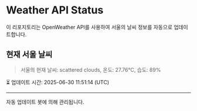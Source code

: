 
# Weather API Status

이 리포지토리는 OpenWeather API를 사용하여 서울의 날씨 정보를 자동으로 업데이트합니다.

## 현재 서울 날씨
> 서울의 현재 날씨: scattered clouds, 온도: 27.76°C, 습도: 89%

⏳ 업데이트 시간: 2025-06-30 11:51:14 (UTC)

---
자동 업데이트 봇에 의해 관리됩니다.

